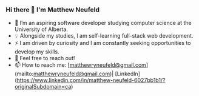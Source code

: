 ### Hi there 👋 I'm Matthew Neufeld

- 🌱 I’m an aspiring software developer studying computer science at the University of Alberta.
- 💡 Alongside my studies, I am self-learning full-stack web development.
- ⚡ I am driven by curiosity and I am constantly seeking opportunities to develop my skills.
- 💬 Feel free to reach out!
- 📫 How to reach me: [matthewryneufeld@gmail.com] (mailto:matthewryneufeld@gmail.com)| [LinkedIn] (https://www.linkedin.com/in/matthew-neufeld-6027bb1b1/?originalSubdomain=ca)
